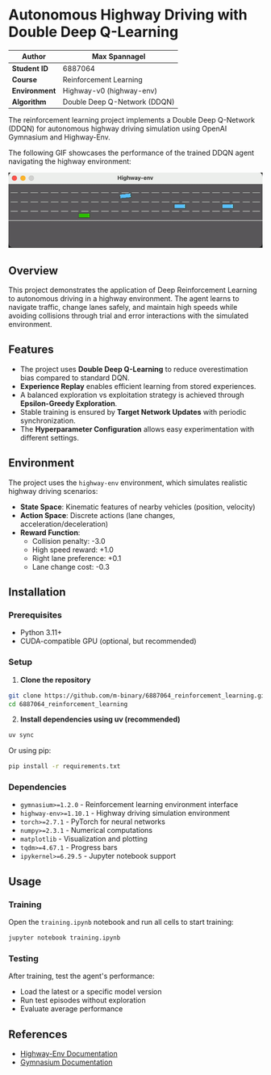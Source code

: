 # Autonomous Highway Driving with Double Deep Q-Learning
| **Author**        | Max Spannagel                                     |
|-------------------|---------------------------------------------------|
| **Student ID**    | 6887064                                           |
| **Course**        | Reinforcement Learning                            |
| **Environment**   | Highway-v0 (highway-env)                          |
| **Algorithm**     | Double Deep Q-Network (DDQN)                      |

The reinforcement learning project implements a Double Deep Q-Network (DDQN) for autonomous highway driving simulation using OpenAI Gymnasium and Highway-Env.

The following GIF showcases the performance of the trained DDQN agent navigating the highway environment:

![Final Agent](final_agent.gif)

## Overview

This project demonstrates the application of Deep Reinforcement Learning to autonomous driving in a highway environment. The agent learns to navigate traffic, change lanes safely, and maintain high speeds while avoiding collisions through trial and error interactions with the simulated environment.

## Features

- The project uses **Double Deep Q-Learning** to reduce overestimation bias compared to standard DQN.
- **Experience Replay** enables efficient learning from stored experiences.
- A balanced exploration vs exploitation strategy is achieved through **Epsilon-Greedy Exploration**.
- Stable training is ensured by **Target Network Updates** with periodic synchronization.
- The **Hyperparameter Configuration** allows easy experimentation with different settings.

## Environment

The project uses the `highway-env` environment, which simulates realistic highway driving scenarios:

- **State Space**: Kinematic features of nearby vehicles (position, velocity)
- **Action Space**: Discrete actions (lane changes, acceleration/deceleration)
- **Reward Function**: 
  - Collision penalty: -3.0
  - High speed reward: +1.0
  - Right lane preference: +0.1
  - Lane change cost: -0.3

## Installation

### Prerequisites
- Python 3.11+
- CUDA-compatible GPU (optional, but recommended)

### Setup

1. **Clone the repository**
```bash
git clone https://github.com/m-binary/6887064_reinforcement_learning.git
cd 6887064_reinforcement_learning
```

2. **Install dependencies using uv (recommended)**
```bash
uv sync
```

Or using pip:
```bash
pip install -r requirements.txt
```

### Dependencies
- `gymnasium>=1.2.0` - Reinforcement learning environment interface
- `highway-env>=1.10.1` - Highway driving simulation environment
- `torch>=2.7.1` - PyTorch for neural networks
- `numpy>=2.3.1` - Numerical computations
- `matplotlib` - Visualization and plotting
- `tqdm>=4.67.1` - Progress bars
- `ipykernel>=6.29.5` - Jupyter notebook support

## Usage

### Training

Open the `training.ipynb` notebook and run all cells to start training:

```bash
jupyter notebook training.ipynb
```

### Testing

After training, test the agent's performance:
- Load the latest or a specific model version
- Run test episodes without exploration
- Evaluate average performance


## References

- [Highway-Env Documentation](https://github.com/Farama-Foundation/HighwayEnv)
- [Gymnasium Documentation](https://gymnasium.farama.org)